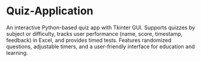 # Quiz-Application
An interactive Python-based quiz app with Tkinter GUI. Supports quizzes by subject or difficulty, tracks user performance (name, score, timestamp, feedback) in Excel, and provides timed tests. Features randomized questions, adjustable timers, and a user-friendly interface for education and learning.
